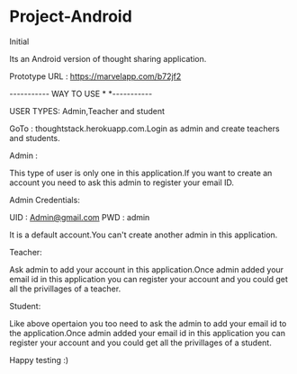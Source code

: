 # Project-Android
Initial

Its an Android version of thought sharing application.

Prototype URL : https://marvelapp.com/b72jf2

----------- WAY TO USE * *-----------

USER TYPES: Admin,Teacher and student

GoTo : thoughtstack.herokuapp.com.Login as admin and create teachers and students.

Admin :

This type of user is only one in this application.If you want to create an account you need to ask this admin to register your email ID.

Admin Credentials:

UID : Admin@gmail.com
PWD : admin

It is a default account.You can't create another admin in this application.

Teacher:

Ask admin to add your account in this application.Once admin added your email id in this application you can register your account and you could get all the privillages of a teacher.

Student:

Like above opertaion you too need to ask the admin to add your email id to the application.Once admin added your email id in this application you can register your account and you could get all the privillages of a student.

Happy testing :)
